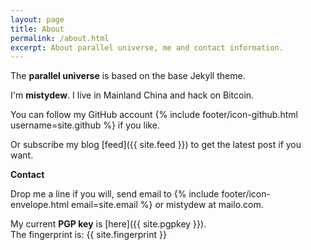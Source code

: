 ```yaml
---
layout: page
title: About
permalink: /about.html
excerpt: About parallel universe, me and contact information.
---
```


The **parallel universe** is based on the base Jekyll theme.

I'm **mistydew**.
I live in Mainland China and hack on Bitcoin.

You can follow my GitHub account {% include footer/icon-github.html username=site.github %} if you like.

Or subscribe my blog [feed]({{ site.feed }}) to get the latest post if you want.

**Contact**

Drop me a line if you will, send email to {% include footer/icon-envelope.html email=site.email %} or mistydew at mailo.com.

My current **PGP key** is [here]({{ site.pgpkey }}).<br>
The fingerprint is: {{ site.fingerprint }}
